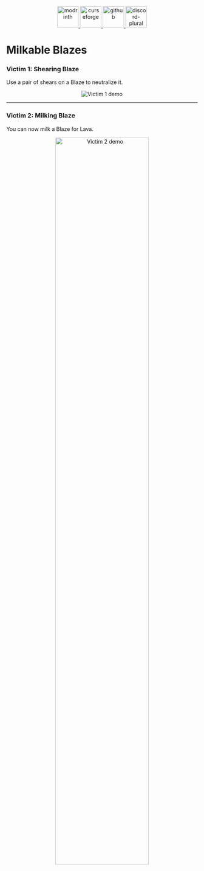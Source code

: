 <div align="center">
    <a href="https://modrinth.com/project/milkable-blazes">
        <img alt="modrinth" height="56" src="https://cdn.jsdelivr.net/npm/@intergrav/devins-badges@3/assets/cozy-minimal/available/modrinth_vector.svg">
    </a>
    <a href="https://www.curseforge.com/minecraft/mc-mods/milkable-blazes">
        <img alt="curseforge" height="56" src="https://cdn.jsdelivr.net/npm/@intergrav/devins-badges@3/assets/cozy-minimal/available/curseforge_vector.svg">
    </a>
    <a href="https://github.com/Raik176/milkable-blazes">
        <img alt="github" height="56" src="https://cdn.jsdelivr.net/npm/@intergrav/devins-badges@3/assets/cozy-minimal/available/github_vector.svg">
    </a>
    <a href="https://discord.gg/FpEReTJbSA">
        <img alt="discord-plural" height="56" src="https://cdn.jsdelivr.net/npm/@intergrav/devins-badges@3/assets/cozy-minimal/social/discord-plural_vector.svg">
    </a>
</div>

# Milkable Blazes

### Victim 1: **Shearing Blaze**
Use a pair of shears on a Blaze to neutralize it.

<div align="center">
    <img src="https://i.imgur.com/pb8Moiw.gif" alt="Victim 1 demo">
</div>

---

### Victim 2: **Milking Blaze**
You can now milk a Blaze for Lava.

<div align="center">
    <img src="https://i.imgur.com/ZteTu1u.gif" alt="Victim 2 demo" width="70%">
</div>
